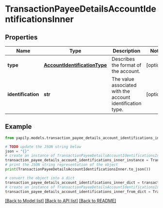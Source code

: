 # TransactionPayeeDetailsAccountIdentificationsInner


## Properties

Name | Type | Description | Notes
------------ | ------------- | ------------- | -------------
**type** | [**AccountIdentificationType**](AccountIdentificationType.md) | Describes the format of the account. | [optional] 
**identification** | **str** | The value associated with the account identification type. | [optional] 

## Example

```python
from yapily.models.transaction_payee_details_account_identifications_inner import TransactionPayeeDetailsAccountIdentificationsInner

# TODO update the JSON string below
json = "{}"
# create an instance of TransactionPayeeDetailsAccountIdentificationsInner from a JSON string
transaction_payee_details_account_identifications_inner_instance = TransactionPayeeDetailsAccountIdentificationsInner.from_json(json)
# print the JSON string representation of the object
print(TransactionPayeeDetailsAccountIdentificationsInner.to_json())

# convert the object into a dict
transaction_payee_details_account_identifications_inner_dict = transaction_payee_details_account_identifications_inner_instance.to_dict()
# create an instance of TransactionPayeeDetailsAccountIdentificationsInner from a dict
transaction_payee_details_account_identifications_inner_from_dict = TransactionPayeeDetailsAccountIdentificationsInner.from_dict(transaction_payee_details_account_identifications_inner_dict)
```
[[Back to Model list]](../README.md#documentation-for-models) [[Back to API list]](../README.md#documentation-for-api-endpoints) [[Back to README]](../README.md)


